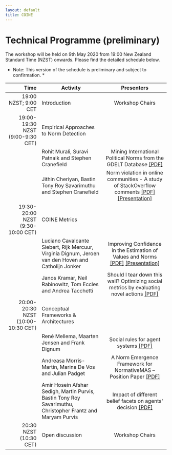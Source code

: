 ```yaml
---
layout: default
title: COINE
---
```


# Technical Programme (preliminary)

The workshop will be held on 9th May 2020 from 19:00 New Zealand Standard Time (NZST) onwards. Please find the detailed schedule below.

* Note: This version of the schedule is preliminary and subject to confirmation. *

| Time           |      Activity      |  Presenters |
|----------------:|-------------|:------:|
| 19:00 NZST;  9:00 CET | Introduction | Workshop Chairs |
| 19:00-19:30 NZST (9:00-9:30 CET) | Empirical Approaches to Norm Detection | |
| | Rohit Murali, Suravi Patnaik and Stephen Cranefield | Mining International Political Norms from the GDELT Database [\[PDF\]](https://arxiv.org/abs/2003.14027) |
| | Jithin Cheriyan, Bastin Tony Roy Savarimuthu and Stephen Cranefield | Norm violation in online communities - A study of StackOverflow comments [\[PDF\]](https://arxiv.org/abs/2004.05589) [\[Presentation\]](https://underline.io/lecture/95-norm-violation) |
| 19:30-20:00 NZST (9:30-10:00 CET) | COINE Metrics | |
| | Luciano Cavalcante Siebert, Rijk Mercuur, Virginia Dignum, Jeroen van den Hoven and Catholijn Jonker | Improving Confidence in the Estimation of Values and Norms [\[PDF\]](https://arxiv.org/abs/2004.01056) [\[Presentation\]](https://underline.io/lecture/97-improving-confidence-in-the-estimation-of-values-and-norms) |
| | Janos Kramar, Neil Rabinowitz, Tom Eccles and Andrea Tacchetti | Should I tear down this wall? Optimizing social metrics by evaluating novel actions [\[PDF\]](https://arxiv.org/abs/2004.07625) | |
| 20:00-20:30 NZST (10:00-10:30 CET) | Conceptual Frameworks & Architectures | |
| | René Mellema, Maarten Jensen and Frank Dignum | Social rules for agent systems [\[PDF\]](https://arxiv.org/abs/2004.12797) |
| | Andreasa Morris-Martin, Marina De Vos and Julian Padget | A Norm Emergence Framework for NormativeMAS – Position Paper  [\[PDF\]](https://arxiv.org/abs/2004.02575) |
| | Amir Hosein Afshar Sedigh, Martin Purvis, Bastin Tony Roy Savarimuthu, Christopher Frantz and Maryam Purvis | Impact of different belief facets on agents' decision [\[PDF\]](https://arxiv.org/abs/2004.11858) | 
| 20:30 NZST (10:30 CET)| Open discussion | Workshop Chairs |